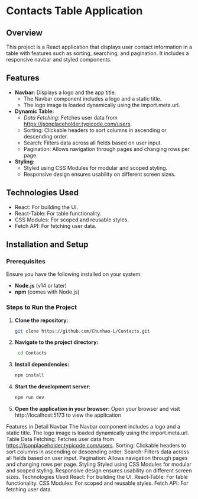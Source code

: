 # Contacts Table Application

## Overview
This project is a React application that displays user contact information in a table with features such as sorting, searching, and pagination. It includes a responsive navbar and styled components.

## Features
- **Navbar:** Displays a logo and the app title.
  - The Navbar component includes a logo and a static title.
  - The logo image is loaded dynamically using the import.meta.url.
- **Dynamic Table:** 
  - *Data Fetching*: Fetches user data from https://jsonplaceholder.typicode.com/users.
  - Sorting: Clickable headers to sort columns in ascending or descending order.
  - Search: Filters data across all fields based on user input.
  - Pagination: Allows navigation through pages and changing rows per page.
- **Styling:**
  - Styled using CSS Modules for modular and scoped styling.
  - Responsive design ensures usability on different screen sizes.

## Technologies Used
- React: For building the UI.
- React-Table: For table functionality.
- CSS Modules: For scoped and reusable styles.
- Fetch API: For fetching user data.

## Installation and Setup

### Prerequisites
Ensure you have the following installed on your system:
- **Node.js** (v14 or later)
- **npm** (comes with Node.js)

### Steps to Run the Project
1. **Clone the repository:**
   ```bash
   git clone https://github.com/Chunhao-L/Contacts.git

2. **Navigate to the project directory:**
   ```bash
    cd Contacts

3. **Install dependencies:**
   ```bash
   npm install

4. **Start the development server:**
   ```bash
   npm run dev

5. **Open the application in your browser:**
    Open your browser and visit http://localhost:5173 to view the application

Features in Detail
Navbar
The Navbar component includes a logo and a static title.
The logo image is loaded dynamically using the import.meta.url.
Table
Data Fetching: Fetches user data from https://jsonplaceholder.typicode.com/users.
Sorting: Clickable headers to sort columns in ascending or descending order.
Search: Filters data across all fields based on user input.
Pagination: Allows navigation through pages and changing rows per page.
Styling
Styled using CSS Modules for modular and scoped styling.
Responsive design ensures usability on different screen sizes.
Technologies Used
React: For building the UI.
React-Table: For table functionality.
CSS Modules: For scoped and reusable styles.
Fetch API: For fetching user data.
